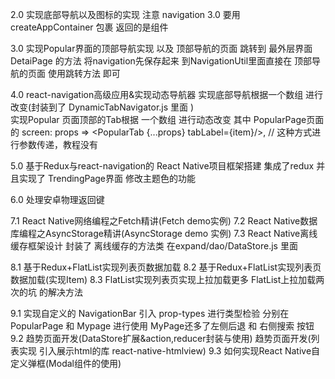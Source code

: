 2.0  实现底部导航以及图标的实现  注意 navigation 3.0 要用 createAppContainer 包裹 返回的是组件

3.0  实现Popular界面的顶部导航实现  以及 顶部导航的页面 跳转到  最外层界面 DetaiPage 的方法 将navigation先保存起来
到NavigationUtil里面直接在 顶部导航的页面 使用跳转方法 即可

4.0  react-navigation高级应用&实现动态导航器 实现底部导航根据一个数组 进行改变(封装到了 DynamicTabNavigator.js 里面 )   
     实现Popular 页面顶部的Tab根据 一个数组 进行动态改变 其中  PopularPage页面   
     的 screen: props => <PopularTab {...props} tabLabel={item}/>,   // 这种方式进行参数传递，教程没有 

5.0  基于Redux与react-navigation的 React Native项目框架搭建  集成了redux  并且实现了 TrendingPage界面 修改主题色的功能 

6.0  处理安卓物理返回键

7.1 React Native网络编程之Fetch精讲(Fetch demo实例)
7.2 React Native数据库编程之AsyncStorage精讲(AsyncStorage demo 实例)
7.3 React Native离线缓存框架设计  封装了 离线缓存的方法类  在expand/dao/DataStore.js 里面

8.1 基于Redux+FlatList实现列表页数据加载
8.2 基于Redux+FlatList实现列表页数据加载(实现Item)
8.3 FlatList实现列表页实现上拉加载更多 FlatList上拉加载两次的坑 的解决方法

9.1 实现自定义的 NavigationBar 引入 prop-types 进行类型检验   分别在PopularPage 和 Mypage 进行使用 MyPage还多了左侧后退 和 右侧搜索 按钮
9.2 趋势页面开发(DataStore扩展&action,reducer封装与使用) 趋势页面开发(列表实现  引入展示html的库 react-native-htmlview)
9.3 如何实现React Native自定义弹框(Modal组件的使用)